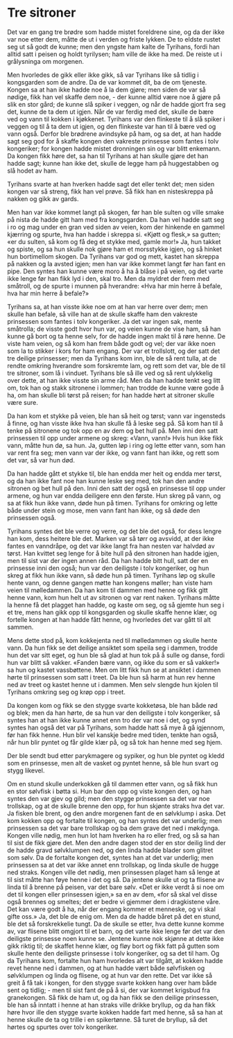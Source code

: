 # Tre sitroner

Det var en gang tre brødre som hadde mistet foreldrene sine, og da der ikke var noe etter dem, måtte de ut i verden og friste lykken. De to eldste rustet seg ut så godt de kunne; men den yngste ham kalte de Tyrihans, fordi han alltid satt i peisen og holdt tyrilysen; ham ville de ikke ha med. De reiste ut i grålysninga om morgenen.

Men hvorledes de gikk eller ikke gikk, så var Tyrihans like så tidlig i kongsgarden som de andre. Da de var kommet dit, ba de om tjeneste. Kongen sa at han ikke hadde noe å la dem gjøre; men siden de var så nødige, fikk han vel skaffe dem noe, - der kunne alltid være noe å gjøre på slik en stor gård; de kunne slå spiker i veggen, og når de hadde gjort fra seg det, kunne de ta dem ut igjen. Når de var ferdig med det, skulle de bære ved og vann til kokken i kjøkkenet. Tyrihans var den flinkeste til å slå spiker i veggen og til å ta dem ut igjen, og den flinkeste var han til å bære ved og vann også. Derfor ble brødrene avindsyke på ham, og sa det, at han hadde sagt seg god for å skaffe kongen den vakreste prinsesse som fantes i tolv kongeriker; for kongen hadde mistet dronningen sin og var blitt enkemann. Da kongen fikk høre det, sa han til Tyrihans at han skulle gjøre det han hadde sagt; kunne han ikke det, skulle de legge ham på huggestabben og slå hodet av ham.

Tyrihans svarte at han hverken hadde sagt det eller tenkt det; men siden kongen var så streng, fikk han vel prøve. Så fikk han en nisteskreppa på nakken og gikk av gards.

Men han var ikke kommet langt på skogen, før han ble sulten og ville smake på nista de hadde gitt ham med fra kongsgarden. Da han vel hadde satt seg i ro og mag under en gran ved siden av veien, kom der hinkende en gammel kjærring og spurte, hva han hadde i skreppa si. «Kjøtt og flesk,» sa gutten; «er du sulten, så kom og få deg et stykke med, gamle mor!» Ja, hun takket og spiste, og sa hun skulle nok gjøre ham et morsstykke igjen, og så hinket hun bortimellom skogen. Da Tyrihans var god og mett, kastet han skreppa på nakken og la avsted igjen; men han var ikke kommet langt før han fant en pipe. Den syntes han kunne være moro å ha å blåse i på veien, og det varte ikke lenge før han fikk lyd i den, skal tro. Men da myldret der frem med småtroll, og de spurte i munnen på hverandre: «Hva har min herre å befale, hva har min herre å befale?»

Tyrihans sa, at han visste ikke noe om at han var herre over dem; men skulle han befale, så ville han at de skulle skaffe ham den vakreste prinsessen som fantes i tolv kongeriker. Ja det var ingen sak, mente småtrolla; de visste godt hvor hun var, og veien kunne de vise ham, så han kunne gå bort og ta henne selv, for de hadde ingen makt til å røre henne. De viste ham veien, og så kom han frem både godt og vel; der var ikke noen som la to stikker i kors for ham engang. Der var et trollslott, og der satt det tre deilige prinsesser; men da Tyrihans kom inn, ble de så rent tulla, at de rendte omkring hverandre som forskremte lam, og rett som det var, ble de til tre sitroner, som lå i vinduet. Tyrihans ble så ille ved og så rent ulykkelig over dette, at han ikke visste sin arme råd. Men da han hadde tenkt seg litt om, tok han og stakk sitronene i lommen; han trodde de kunne være gode å ha, om han skulle bli tørst på reisen; for han hadde hørt at sitroner skulle være sure.

Da han kom et stykke på veien, ble han så heit og tørst; vann var ingensteds å finne, og han visste ikke hva han skulle få å leske seg på. Så kom han til å tenke på sitronene og tok opp en av dem og bet hull på. Men inni den satt prinsessen til opp under armene og skreg: «Vann, vann!» Hvis hun ikke fikk vann, måtte hun dø, sa hun. Ja, gutten løp i ring og lette etter vann, som han var rent fra seg; men vann var der ikke, og vann fant han ikke, og rett som det var, så var hun død.

Da han hadde gått et stykke til, ble han endda mer heit og endda mer tørst, og da han ikke fant noe han kunne leske seg med, tok han den andre sitronen og bet hull på den. Inni den satt der også en prinsesse til opp under armene, og hun var endda deiligere enn den første. Hun skreg på vann, og sa at fikk hun ikke vann, døde hun på timen. Tyrihans for omkring og lette både under stein og mose, men vann fant han ikke, og så døde den prinsessen også.

Tyrihans syntes det ble verre og verre, og det ble det også, for dess lengre han kom, dess heitere ble det. Marken var så tørr og avsvidd, at der ikke fantes en vanndråpe, og det var ikke langt fra han nesten var halvdød av tørst. Han kvittet seg lenge for å bite hull på den sitronen han hadde igjen, men til sist var der ingen annen råd. Da han hadde bitt hull, satt der en prinsesse inni den også; hun var den deiligste i tolv kongeriker, og hun skreg at fikk hun ikke vann, så døde hun på timen. Tyrihans løp og skulle hente vann, og denne gangen møtte han kongens møller; han viste ham veien til mølledammen. Da han kom til dammen med henne og fikk gitt henne vann, kom hun helt ut av sitronen og var rent naken. Tyrihans måtte la henne få det plagget han hadde, og kaste om seg, og så gjemte hun seg i et tre, mens han gikk opp til kongsgarden og skulle skaffe henne klær, og fortelle kongen at han hadde fått henne, og hvorledes det var gått til alt sammen.

Mens dette stod på, kom kokkejenta ned til mølledammen og skulle hente vann. Da hun fikk se det deilige ansiktet som speila seg i dammen, trodde hun det var sitt eget, og hun ble så glad at hun tok på å sulle og danse, fordi hun var blitt så vakker. «Fanden bære vann, og ikke du som er så vakker!» sa hun og kastet vassbøttene. Men om litt fikk hun se at ansiktet i dammen hørte til prinsessen som satt i treet. Da ble hun så harm at hun rev henne ned av treet og kastet henne ut i dammen. Men selv slengde hun kjolen til Tyrihans omkring seg og krøp opp i treet.

Da kongen kom og fikk se den stygge svarte kokketøsa, ble han både rød og blek; men da han hørte, de sa hun var den deiligste i tolv kongeriker, så syntes han at han ikke kunne annet enn tro der var noe i det, og synd syntes han også det var på Tyrihans, som hadde hatt så mye å gå igjennom, før han fikk henne. Hun blir vel kanskje bedre med tiden, tenkte han også, når hun blir pyntet og får gilde klær på, og så tok han henne med seg hjem.

Der ble sendt bud etter parykmagere og sypiker, og hun ble pyntet og kledd som en prinsesse, men alt de vasket og pyntet henne, så ble hun svart og stygg likevel.

Om en stund skulle underkokken gå til dammen etter vann, og så fikk hun en stor sølvfisk i bøtta si. Hun bar den opp og viste kongen den, og han syntes den var gjev og gild; men den stygge prinsessen sa det var noe trollskap, og at de skulle brenne den opp, for hun skjønte straks hva det var. Ja fisken ble brent, og den andre morgenen fant de en sølvklump i aska. Det kom kokken opp og fortalte til kongen, og han syntes det var underlig; men prinsessen sa det var bare trollskap og ba dem grave det ned i møkdynga. Kongen ville nødig, men hun lot ham hverken ha ro eller fred, og så sa han til sist de fikk gjøre det. Men den andre dagen stod der en stor deilig lind der de hadde gravd sølvklumpen ned, og den linda hadde blader som glitret som sølv. Da de fortalte kongen det, syntes han at det var underlig; men prinsessen sa at det var ikke annet enn trollskap, og linda skulle de hugge ned straks. Kongen ville det nødig, men prinsessen plaget ham så lenge at til sist måtte han føye henne i det og så. Da jentene skulle ut og ta flisene av linda til å brenne på peisen, var det bare sølv. «Det er ikke verdt å si noe om det til kongen eller prinsessen igjen,» sa en av dem, «for så skal vel disse også brennes og smeltes; det er bedre vi gjemmer dem i dragkistene våre. Det kan være godt å ha, når der engang kommer et menneske, og vi skal gifte oss.» Ja, det ble de enig om. Men da de hadde båret på det en stund, ble det så forskrekkelie tungt. Da de skulle se etter, hva dette kunne komme av, var flisene blitt omgjort til et barn, og det varte ikke lenge før det var den deiligste prinsesse noen kunne se. Jentene kunne nok skjønne at dette ikke gikk riktig til; de skaffet henne klær, og fløy bort og fikk fatt på gutten som skulle hente den deiligste prinsesse i tolv kongeriker, og sa det til ham. Og da Tyrihans kom, fortalte hun ham hvorledes alt var tilgått, at kokken hadde revet henne ned i dammen, og at hun hadde vært både sølvfisken og sølvklumpen og linda og flisene, og at hun var den rette. Det var ikke så greit å få tak i kongen, for den stygge svarte kokken hang over ham både sent og tidlig; - men til sist fant de på å si, der var kommet krigsbud fra granekongen. Så fikk de ham ut, og da han fikk se den deilige prinsessen, ble han så inntatt i henne at han straks ville drikke bryllup, og da han fikk høre hvor ille den stygge svarte kokken hadde fart med henne, så sa han at henne skulle de ta og trille i en spikertønne. Så turet de bryllup, så det hørtes og spurtes over tolv kongeriker.
